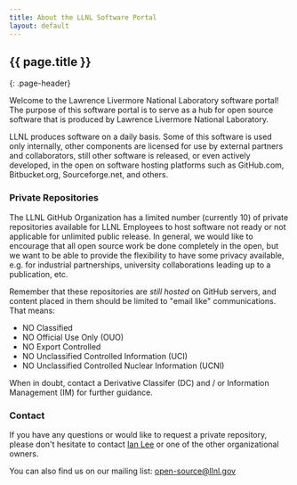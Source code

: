 ```yaml
---
title: About the LLNL Software Portal
layout: default
---
```


## {{ page.title }}
{: .page-header}

Welcome to the Lawrence Livermore National Laboratory software portal! The purpose of this software portal is to serve as a hub for open source software that is produced by Lawrence Livermore National Laboratory.

LLNL produces software on a daily basis. Some of this software is used only internally, other components are licensed for use by external partners and collaborators, still other software is released, or even actively developed, in the open on software hosting platforms such as GitHub.com, Bitbucket.org, Sourceforge.net, and others.

### Private Repositories

The LLNL GitHub Organization has a limited number (currently 10) of private repositories available for LLNL Employees to host software not ready or not applicable for unlimited public release. In general, we would like to encourage that all open source work be done completely in the open, but we want to be able to provide the flexibility to have some privacy available, e.g. for industrial partnerships, university collaborations leading up to a publication, etc.

Remember that these repositories are *still hosted* on GitHub servers, and content placed in them should be limited to "email like" communications. That means:

* NO Classified
* NO Official Use Only (OUO)
* NO Export Controlled
* NO Unclassified Controlled Information (UCI)
* NO Unclassified Controlled Nuclear Information (UCNI)

When in doubt, contact a Derivative Classifer (DC) and / or Information Management (IM) for further guidance.

### Contact

If you have any questions or would like to request a private repository, please don't hesitate to contact [Ian Lee](mailto:ian@llnl.gov) or one of the other organizational owners.

You can also find us on our mailing list: <open-source@llnl.gov>
